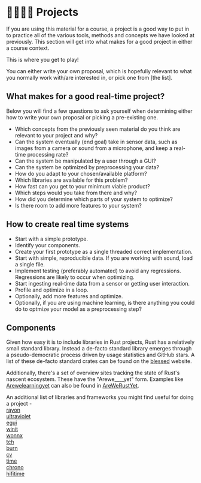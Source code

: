 # 👨🏼‍💻🧬 Projects
If you are using this material for a course, a project is a good way to put in to practice
all of the various tools, methods and concepts we have looked at previously.
This section will get into what makes for a good project in either a course context.

This is where you get to play!

You can either write your own proposal, which is hopefully relevant to what you normally work
with/are interested in, or pick one from [the list].

## What makes for a good real-time project?
Below you will find a few questions to ask yourself when determining either how to write your own
proposal or picking a pre-existing one.

* Which concepts from the previously seen material do you think are relevant to your project and why?
* Can the system eventually (end goal) take in sensor data, such as images from a camera or sound
from a microphone, and keep a real-time processing rate?
* Can the system be manipulated by a user through a GUI?
* Can the system be optimized by preprocessing your data?
* How do you adapt to your chosen/available platform?
* Which libraries are available for this problem?
* How fast can you get to your minimum viable product?
* Which steps would you take from there and why?
* How did you determine which parts of your system to optimize?
* Is there room to add more features to your system?

## How to create real time systems

* Start with a simple prototype.
* Identify your components.
* Create your first prototype as a single threaded correct implementation.
* Start with simple, reproducible data. If you are working with sound, load a single file.
* Implement testing (preferably automated) to avoid any regressions. Regressions are likely to occur
when optimizing.
* Start ingesting real-time data from a sensor or getting user interaction.
* Profile and optimize in a loop.
* Optionally, add more features and optimize.
* Optionally, if you are using machine learning, is there anything you could do to optmize your
model as a preprocessing step?

## Components
Given how easy it is to include libraries in Rust projects, Rust has a relatively small standard
library. Instead a de-facto standard library emerges through a pseudo-democratic process driven
by usage statistics and GitHub stars. A list of these de-facto standard crates can be
found on the [blessed][0] website.

Additionally, there's a set of overview sites tracking the state of Rust's nascent ecosystem.
These have the "Arewe____yet" form. Examples like [Arewelearningyet][1] can also be found
in [AreWeRustYet][2].

An additional list of libraries and frameworks you might find useful for doing a project -  
[rayon][3]  
[ultraviolet][9]  
[egui][4]  
[winit][7]  
[wonnx][5]  
[tch][6]  
[burn][10]  
[cv][8]  
[time][11]  
[chrono][12]  
[hifitime][13]  

[0]: https://blessed.rs/crates
[1]: https://www.arewelearningyet.com/
[2]: https://github.com/UgurcanAkkok/AreWeRustYet
[3]: https://github.com/rayon-rs/rayon
[4]: https://github.com/emilk/egui
[5]: https://github.com/webonnx/wonnx
[6]: https://github.com/LaurentMazare/tch-rs
[7]: https://github.com/rust-windowing/winit
[8]: https://github.com/rust-cv/cv
[9]: https://github.com/fu5ha/ultraviolet
[10]: https://github.com/burn-rs/burn
[11]: https://doc.rust-lang.org/std/time/index.html
[12]: https://docs.rs/chrono/latest/chrono/
[13]: https://github.com/nyx-space/hifitime
[14]: https://absorensen.github.io/the-guide/m6_projects/s0_project_proposals
